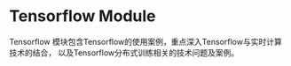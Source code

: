 # Tensorflow Module

Tensorflow 模块包含Tensorflow的使用案例，重点深入Tensorflow与实时计算技术的结合，
以及Tensorflow分布式训练相关的技术问题及案例。
